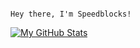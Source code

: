 ```

Hey there, I'm Speedblocks!

```
[![My GitHub Stats](https://github-readme-stats.vercel.app/api?username=sargent-coding)](https://github.com/anuraghazra/github-readme-stats)
